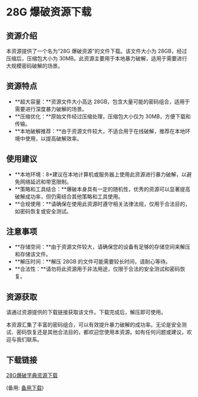 # 28G 爆破资源下载

## 资源介绍

本资源提供了一个名为“28G 爆破资源”的文件下载。该文件大小为 28GB，经过压缩后，压缩包大小为 30MB。此资源主要用于本地暴力破解，适用于需要进行大规模密码破解的场景。

## 资源特点

- **超大容量：**资源文件大小高达 28GB，包含大量可能的密码组合，适用于需要进行深度暴力破解的场景。
- **压缩优化：**原始文件经过压缩处理，压缩包大小仅为 30MB，方便下载和传输。
- **本地破解推荐：**由于资源文件较大，不适合用于在线破解，推荐在本地环境中使用，以提高破解效率。

## 使用建议

- **本地环境：8*建议在本地计算机或服务器上使用此资源进行暴力破解，以避免网络延迟和带宽限制。
- **策略和工具结合：**爆破本身具有一定的随机性，优秀的资源可以显著提高破解成功率，但仍需结合其他策略和工具使用。
- **合规使用：**请确保在使用此资源时遵守相关法律法规，仅用于合法目的，如密码恢复或安全测试。

## 注意事项

- **存储空间：**由于资源文件较大，请确保您的设备有足够的存储空间来解压和存储该文件。
- **解压时间：**解压 28GB 的文件可能需要较长时间，请耐心等待。
- **合法性：**请勿将此资源用于非法用途，仅限于合法的安全测试和密码恢复。

## 资源获取

请通过资源提供的下载链接获取该文件。下载完成后，解压即可使用。

本资源汇集了丰富的密码组合，可以有效提升暴力破解的成功率。无论是安全测试、密码恢复还是其他合法目的，都欢迎您使用本资源。如有任何问题或建议，欢迎与我们联系。

## 下载链接
[28G爆破字典资源下载](https://pan.quark.cn/s/7a2fbecb98d5) 

(备用: [备用下载](https://pan.baidu.com/s/1laeWO6bOE2kYyba9opGfQQ?pwd=1234))
